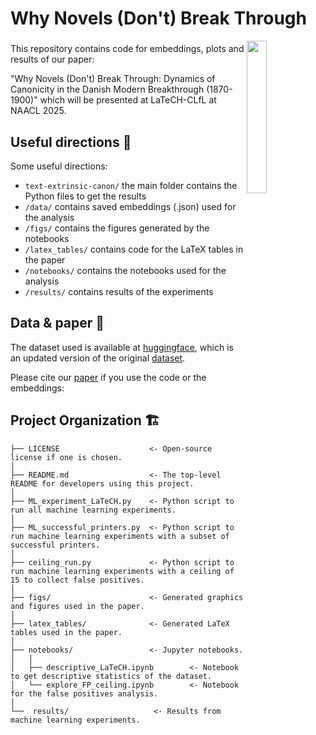 # Why Novels (Don't) Break Through

<a href="https://chc.au.dk"><img src="https://github.com/centre-for-humanities-computing/intra/raw/main/images/onboarding/CHC_logo-turquoise-full-name.png" width="25%" align="right"/></a>


###

This repository contains code for embeddings, plots and results of our paper: 

"Why Novels (Don't) Break Through: Dynamics of Canonicity in the Danish Modern Breakthrough (1870-1900)" which will be presented at LaTeCH-CLfL at NAACL 2025.

## Useful directions 📌

Some useful directions:
- `text-extrinsic-canon/` the main folder contains the Python files to get the results
- `/data/` contains saved embeddings (.json) used for the analysis
- `/figs/` contains the figures generated by the notebooks
- `/latex_tables/` contains code for the LaTeX tables in the paper
- `/notebooks/` contains the notebooks used for the analysis
- `/results/` contains results of the experiments


## Data & paper 📝

The dataset used is available at [huggingface](https://huggingface.co/datasets/chcaa/memo-canonical-novels), which is an updated version of the original [dataset](https://huggingface.co/datasets/MiMe-MeMo/Corpus-v1.1).

Please cite our [paper](link-coming-soon) if you use the code or the embeddings:



## Project Organization 🏗️

```
├── LICENSE                    <- Open-source license if one is chosen.
│
├── README.md                  <- The top-level README for developers using this project.
│
├── ML_experiment_LaTeCH.py    <- Python script to run all machine learning experiments.
│
├── ML_successful_printers.py  <- Python script to run machine learning experiments with a subset of successful printers.
│
├── ceiling_run.py             <- Python script to run machine learning experiments with a ceiling of 15 to collect false positives.
│
├── figs/                      <- Generated graphics and figures used in the paper.
│
├── latex_tables/              <- Generated LaTeX tables used in the paper.
│
├── notebooks/                 <- Jupyter notebooks.
│   │
│   ├── descriptive_LaTeCH.ipynb        <- Notebook to get descriptive statistics of the dataset.
│   └── explore_FP_ceiling.ipynb        <- Notebook for the false positives analysis.
│
└──  results/                   <- Results from machine learning experiments.
```
